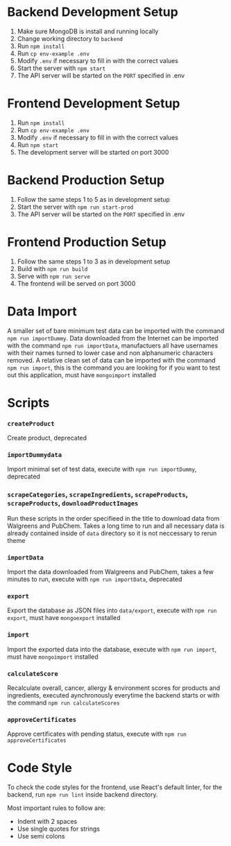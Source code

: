 # Backend Development Setup
1. Make sure MongoDB is install and running locally
2. Change working directory to `backend`
3. Run `npm install`
4. Run `cp env-example .env`
5. Modify `.env` if necessary to fill in with the correct values
6. Start the server with `npm start`
7. The API server will be started on the `PORT` specified in .env

# Frontend Development Setup
1. Run `npm install`
2. Run `cp env-example .env`
3. Modify `.env` if necessary to fill in with the correct values
4. Run `npm start`
5. The development server will be started on port 3000

# Backend Production Setup
1. Follow the same steps 1 to 5 as in development setup
2. Start the server with `npm run start-prod`
3. The API server will be started on the `PORT` specified in .env

# Frontend Production Setup
1. Follow the same steps 1 to 3 as in development setup
2. Build with `npm run build`
3. Serve with `npm run serve`
4. The frontend will be served on port 3000

# Data Import
A smaller set of bare minimum test data can be imported with the command `npm run importDummy`.
Data downloaded from the Internet can be imported with the command `npm run importData`, manufactuers all have usernames with their names turned to lower case and non alphanumeric characters removed.
A relative clean set of data can be imported with the command `npm run import`, this is the command you are looking for if you want to test out this application, must have `mongoimport` installed

# Scripts
### `createProduct`
Create product, deprecated

### `importDummydata`
Import minimal set of test data, execute with `npm run importDummy`, deprecated

### `scrapeCategories`, `scrapeIngredients`, `scrapeProducts`, `scrapeProducts`, `downloadProductImages`
Run these scripts in the order specifieed in the title to download data from Walgreens and PubChem. Takes a long time to run and all necessary data is already contained inside of `data` directory so it is not neccessary to rerun theme

### `importData`
Import the data downloaded from Walgreens and PubChem, takes a few minutes to run, execute with `npm run importData`, deprecated

### `export`
Export the database as JSON files into `data/export`, execute with `npm run export`, must have `mongoexport` installed

### `import`
Import the exported data into the database, execute with `npm run import`, must have `mongoimport` installed

### `calculateScore`
Recalculate overall, cancer, allergy & environment scores for products and ingredients, executed aynchronously everytime the backend starts or with the command `npm run calculateScores`

### `approveCertificates`
Approve certificates with pending status, execute with `npm run approveCertificates`

# Code Style
To check the code styles for the frontend, use React's default linter,
for the backend, run `npm run lint` inside backend directory.

Most important rules to follow are:
- Indent with 2 spaces
- Use single quotes for strings
- Use semi colons
